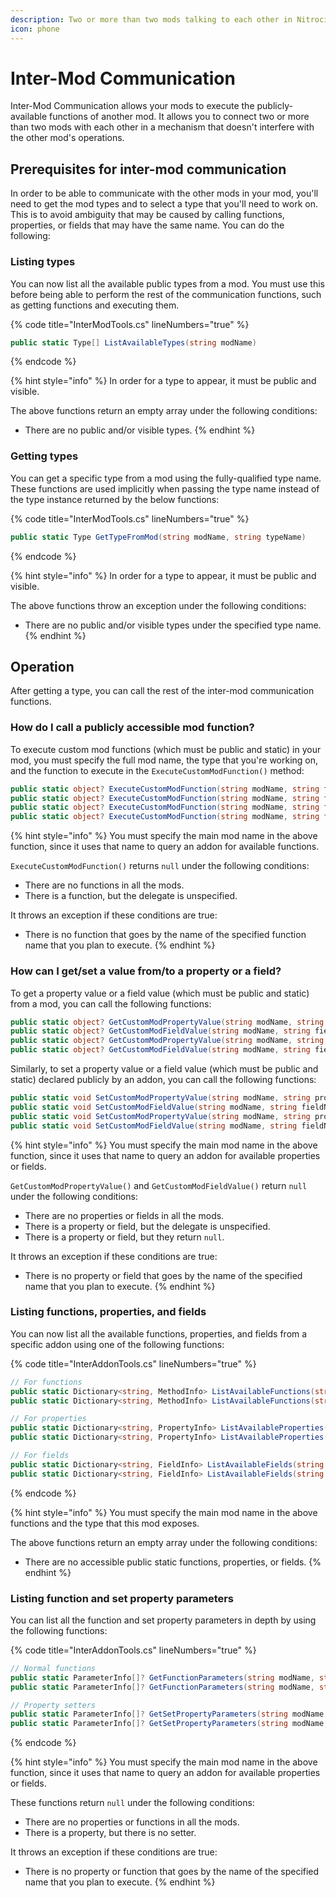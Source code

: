 ```yaml
---
description: Two or more than two mods talking to each other in Nitrocid
icon: phone
---
```


# Inter-Mod Communication

Inter-Mod Communication allows your mods to execute the publicly-available functions of another mod. It allows you to connect two or more than two mods with each other in a mechanism that doesn't interfere with the other mod's operations.

## Prerequisites for inter-mod communication

In order to be able to communicate with the other mods in your mod, you'll need to get the mod types and to select a type that you'll need to work on. This is to avoid ambiguity that may be caused by calling functions, properties, or fields that may have the same name. You can do the following:

### Listing types

You can now list all the available public types from a mod. You must use this before being able to perform the rest of the communication functions, such as getting functions and executing them.

{% code title="InterModTools.cs" lineNumbers="true" %}
```csharp
public static Type[] ListAvailableTypes(string modName)
```
{% endcode %}

{% hint style="info" %}
In order for a type to appear, it must be public and visible.

The above functions return an empty array under the following conditions:

* There are no public and/or visible types.
{% endhint %}

### Getting types

You can get a specific type from a mod using the fully-qualified type name. These functions are used implicitly when passing the type name instead of the type instance returned by the below functions:

{% code title="InterModTools.cs" lineNumbers="true" %}
```csharp
public static Type GetTypeFromMod(string modName, string typeName)
```
{% endcode %}

{% hint style="info" %}
In order for a type to appear, it must be public and visible.

The above functions throw an exception under the following conditions:

* There are no public and/or visible types under the specified type name.
{% endhint %}

## Operation

After getting a type, you can call the rest of the inter-mod communication functions.

### How do I call a publicly accessible mod function?

To execute custom mod functions (which must be public and static) in your mod, you must specify the full mod name, the type that you're working on, and the function to execute in the `ExecuteCustomModFunction()` method:

```csharp
public static object? ExecuteCustomModFunction(string modName, string functionName, string typeName)
public static object? ExecuteCustomModFunction(string modName, string functionName, string typeName, params object?[]? parameters)
public static object? ExecuteCustomModFunction(string modName, string functionName, Type type)
public static object? ExecuteCustomModFunction(string modName, string functionName, Type type, params object?[]? parameters)
```

{% hint style="info" %}
You must specify the main mod name in the above function, since it uses that name to query an addon for available functions.

`ExecuteCustomModFunction()` returns `null` under the following conditions:

* There are no functions in all the mods.
* There is a function, but the delegate is unspecified.

It throws an exception if these conditions are true:

* There is no function that goes by the name of the specified function name that you plan to execute.
{% endhint %}

### How can I get/set a value from/to a property or a field?

To get a property value or a field value (which must be public and static) from a mod, you can call the following functions:

```csharp
public static object? GetCustomModPropertyValue(string modName, string propertyName, string typeName)
public static object? GetCustomModFieldValue(string modName, string fieldName, string typeName)
public static object? GetCustomModPropertyValue(string modName, string propertyName, Type type)
public static object? GetCustomModFieldValue(string modName, string fieldName, Type type)
```

Similarly, to set a property value or a field value (which must be public and static) declared publicly by an addon, you can call the following functions:

```csharp
public static void SetCustomModPropertyValue(string modName, string propertyName, string typeName, object? value)
public static void SetCustomModFieldValue(string modName, string fieldName, string typeName, object? value)
public static void SetCustomModPropertyValue(string modName, string propertyName, Type type, object? value)
public static void SetCustomModFieldValue(string modName, string fieldName, Type type, object? value)
```

{% hint style="info" %}
You must specify the main mod name in the above function, since it uses that name to query an addon for available properties or fields.

`GetCustomModPropertyValue()` and `GetCustomModFieldValue()` return `null` under the following conditions:

* There are no properties or fields in all the mods.
* There is a property or field, but the delegate is unspecified.
* There is a property or field, but they return `null`.

It throws an exception if these conditions are true:

* There is no property or field that goes by the name of the specified name that you plan to execute.
{% endhint %}

### Listing functions, properties, and fields

You can now list all the available functions, properties, and fields from a specific addon using one of the following functions:

{% code title="InterAddonTools.cs" lineNumbers="true" %}
```csharp
// For functions
public static Dictionary<string, MethodInfo> ListAvailableFunctions(string modName, string typeName)
public static Dictionary<string, MethodInfo> ListAvailableFunctions(string modName, Type type)

// For properties
public static Dictionary<string, PropertyInfo> ListAvailableProperties(string modName, string typeName)
public static Dictionary<string, PropertyInfo> ListAvailableProperties(string modName, Type type)

// For fields
public static Dictionary<string, FieldInfo> ListAvailableFields(string modName, string typeName)
public static Dictionary<string, FieldInfo> ListAvailableFields(string modName, Type type)
```
{% endcode %}

{% hint style="info" %}
You must specify the main mod name in the above functions and the type that this mod exposes.

The above functions return an empty array under the following conditions:

* There are no accessible public static functions, properties, or fields.
{% endhint %}

### Listing function and set property parameters

You can list all the function and set property parameters in depth by using the following functions:

{% code title="InterAddonTools.cs" lineNumbers="true" %}
```csharp
// Normal functions
public static ParameterInfo[]? GetFunctionParameters(string modName, string functionName, string typeName)
public static ParameterInfo[]? GetFunctionParameters(string modName, string functionName, Type type)

// Property setters
public static ParameterInfo[]? GetSetPropertyParameters(string modName, string propertyName, string typeName)
public static ParameterInfo[]? GetSetPropertyParameters(string modName, string propertyName, Type type)
```
{% endcode %}

{% hint style="info" %}
You must specify the main mod name in the above function, since it uses that name to query an addon for available properties or fields.

These functions return `null` under the following conditions:

* There are no properties or functions in all the mods.
* There is a property, but there is no setter.

It throws an exception if these conditions are true:

* There is no property or function that goes by the name of the specified name that you plan to execute.
{% endhint %}
